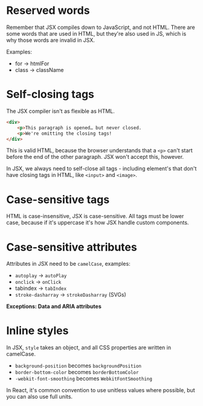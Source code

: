 # Reserved words

Remember that JSX compiles down to JavaScript, and not HTML. There are some words that are used in HTML, but they're also used in JS, which is why those words are invalid in JSX.

Examples:
- for -> htmlFor
- class -> className

# Self-closing tags

The JSX compiler isn't as flexible as HTML.

```html
<div>
	<p>This paragraph is opened… but never closed.
	<p>We're omitting the closing tags!
</div>
```

This is valid HTML, because the browser understands that a `<p>` can't start before the end of the other paragraph. JSX won't accept this, however.

In JSX, we always need to self-close all tags - including element's that don't have closing tags in HTML, like `<input>` and `<image>`.

# Case-sensitive tags

HTML is case-insensitive, JSX is case-sensitive. All tags must be lower case, because if it's uppercase it's how JSX handle custom components.

# Case-sensitive attributes

Attributes in JSX need to be `camelCase`, examples:

- `autoplay` -> `autoPlay`
- `onclick` -> `onClick`
- tabindex -> `tabIndex`
- `stroke-dasharray` -> `strokeDasharray` (SVGs)

**Exceptions: Data and ARIA attributes**

# Inline styles

In JSX, `style` takes an object, and all CSS properties are written in camelCase.

-   `background-position` becomes `backgroundPosition`
-   `border-bottom-color` becomes `borderBottomColor` 
-   `-webkit-font-smoothing` becomes `WebkitFontSmoothing`

In React, it's common convention to use unitless values where possible, but you can also use full units.